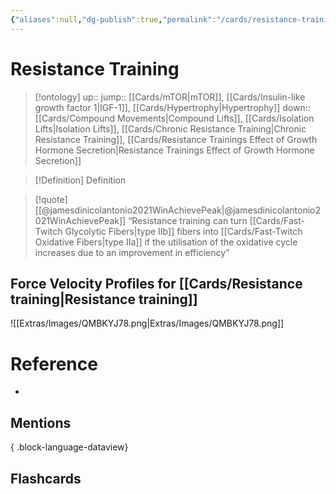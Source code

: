 ```yaml
---
{"aliases":null,"dg-publish":true,"permalink":"/cards/resistance-training/","dgPassFrontmatter":true}
---
```


# Resistance Training

> [!ontology]
> up:: 
> jump:: [[Cards/mTOR\|mTOR]], [[Cards/Insulin-like growth factor 1\|IGF-1]], [[Cards/Hypertrophy\|Hypertrophy]]
> down:: [[Cards/Compound Movements\|Compound Lifts]], [[Cards/Isolation Lifts\|Isolation Lifts]], [[Cards/Chronic Resistance Training\|Chronic Resistance Training]], [[Cards/Resistance Trainings Effect of Growth Hormone Secretion\|Resistance Trainings Effect of Growth Hormone Secretion]]

> [!Definition] Definition

> [!quote] [[@jamesdinicolantonio2021WinAchievePeak\|@jamesdinicolantonio2021WinAchievePeak]]
> “Resistance training can turn [[Cards/Fast-Twitch Glycolytic Fibers\|type IIb]] fibers into [[Cards/Fast-Twitch Oxidative Fibers\|type IIa]] if the utilisation of
the  oxidative  cycle  increases  due  to  an  improvement  in  efficiency”

## Force Velocity Profiles for [[Cards/Resistance training\|Resistance training]]

![[Extras/Images/QMBKYJ78.png\|Extras/Images/QMBKYJ78.png]]

# Reference

- 

## Mentions


{ .block-language-dataview}

## Flashcards